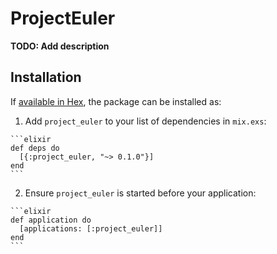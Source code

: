 # ProjectEuler

**TODO: Add description**

## Installation

If [available in Hex](https://hex.pm/docs/publish), the package can be installed as:

  1. Add `project_euler` to your list of dependencies in `mix.exs`:

    ```elixir
    def deps do
      [{:project_euler, "~> 0.1.0"}]
    end
    ```

  2. Ensure `project_euler` is started before your application:

    ```elixir
    def application do
      [applications: [:project_euler]]
    end
    ```


